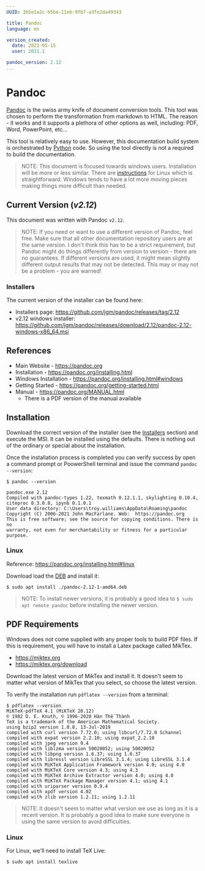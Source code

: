 ```yaml
---
UUID: 3b5e1a2c-b5be-11eb-9fb7-a3fe2da49343

title: Pandoc
language: en

version_created:
  date: 2021-05-15
  user: 2021.1

pandoc_version: 2.12
...
```


# Pandoc

[Pandoc](https://pandoc.org) is the swiss army knife of document conversion tools. This tool was chosen to perform the transformation from markdown to HTML. The reason - it works and it supports a plethora of other options as well, including: PDF, Word, PowerPoint, etc...

This tool is relatively easy to use. However, this documentation build system is orchestrated by [Python](https://www.python.org/) code. So using the tool directly is not a required to build the documentation.

>NOTE: This document is focused towards windows users. Installation will be more or less similar. There are [instructions](https://pandoc.org/installing.html#linux) for Linux which is straightforward. Windows tends to have a lot more moving pieces making things more difficult than needed.

## Current Version (*v2.12*)

This document was written with Pandoc `v2.12`. 

>NOTE: If you need or want to use a different version of Pandoc, feel free. Make sure that all other documentation repository users are at the same version. I don't think this has to be a strict requirement, but Pandoc might do things differently from version to version - there are no guarantees. If different versions are used, it might mean slightly different output results that may not be detected. This may or may not be a problem - you are warned!

### Installers

The current version of the installer can be found here:

- Installers page: <https://github.com/jgm/pandoc/releases/tag/2.12>
- v2.12 windows installer: <https://github.com/jgm/pandoc/releases/download/2.12/pandoc-2.12-windows-x86_64.msi>

## References

- Main Website - <https://pandoc.org>
- Installation - <https://pandoc.org/installing.html>
- Windows Installation - <https://pandoc.org/installing.html#windows>
- Getting Started - <https://pandoc.org/getting-started.html>
- Manual - <https://pandoc.org/MANUAL.html>
    - There is a PDF version of the manual available

## Installation

Download the correct version of the installer (see the [Installers](#installers) section) and execute the MSI. It can be installed using the defaults. There is nothing out of the ordinary or special about the installation.

Once the installation process is completed you can verify success by open a command prompt or PoowerShell terminal and issue the command `pandoc --version`:

```
$ pandoc --version

pandoc.exe 2.12
Compiled with pandoc-types 1.22, texmath 0.12.1.1, skylighting 0.10.4,
citeproc 0.3.0.8, ipynb 0.1.0.1
User data directory: C:\Users\troy.williams\AppData\Roaming\pandoc
Copyright (C) 2006-2021 John MacFarlane. Web:  https://pandoc.org
This is free software; see the source for copying conditions. There is no
warranty, not even for merchantability or fitness for a particular purpose.
```

### Linux

Reference: <https://pandoc.org/installing.html#linux>

Download load the [DEB](https://github.com/jgm/pandoc/releases/tag/2.12) and install it:

```
$ sudo apt install ./pandoc-2.12-1-amd64.deb
```

>NOTE: To install newer versions, it is probably a good idea to `$ sudo apt remote pandoc` before installing the newer version.


## PDF Requirements

Windows does not come supplied with any proper tools to build PDF files. If this is requirement, you will have to install a Latex package called MikTex.

- <https://miktex.org>
- <https://miktex.org/download>

Download the latest version of MikTex and install it. It doesn't seem to matter what version of MikTex that you select, so choose the latest version.

To verify the installation run `pdflatex --version` from a terminal:

```
$ pdflatex --version
MiKTeX-pdfTeX 4.1 (MiKTeX 20.12)
© 1982 D. E. Knuth, © 1996-2020 Hàn Thế Thành
TeX is a trademark of the American Mathematical Society.
using bzip2 version 1.0.8, 13-Jul-2019
compiled with curl version 7.72.0; using libcurl/7.72.0 Schannel
compiled with expat version 2.2.10; using expat_2.2.10
compiled with jpeg version 9.4
compiled with liblzma version 50020052; using 50020052
compiled with libpng version 1.6.37; using 1.6.37
compiled with libressl version LibreSSL 3.1.4; using LibreSSL 3.1.4
compiled with MiKTeX Application Framework version 4.0; using 4.0
compiled with MiKTeX Core version 4.3; using 4.3
compiled with MiKTeX Archive Extractor version 4.0; using 4.0
compiled with MiKTeX Package Manager version 4.1; using 4.1
compiled with uriparser version 0.9.4
compiled with xpdf version 4.02
compiled with zlib version 1.2.11; using 1.2.11
```

> NOTE: It doesn't seem to matter what version we use as long as it is a recent version. It is probably a good idea to make sure everyone is using the same version to avoid difficulties.

### Linux

For Linux, we'll need to install TeX Live:

```
$ sudo apt install texlive
```